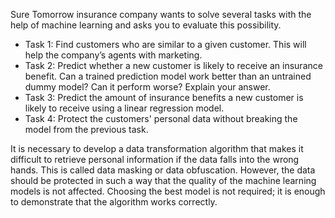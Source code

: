 Sure Tomorrow insurance company wants to solve several tasks with the help of machine learning and asks you to evaluate this possibility.

- Task 1: Find customers who are similar to a given customer. This will help the company’s agents with marketing.
- Task 2: Predict whether a new customer is likely to receive an insurance benefit. Can a trained prediction model work better than an untrained dummy model? Can it perform worse? Explain your answer. 
- Task 3: Predict the amount of insurance benefits a new customer is likely to receive using a linear regression model. 
- Task 4: Protect the customers' personal data without breaking the model from the previous task.

 It is necessary to develop a data transformation algorithm that makes it difficult to retrieve personal information if the data falls into the wrong hands. This is called data masking or data obfuscation. However, the data should be protected in such a way that the quality of the machine learning models is not affected. Choosing the best model is not required; it is enough to demonstrate that the algorithm works correctly.